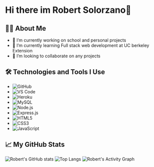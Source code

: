 # Hi there im Robert Solorzano👋

## 👨‍💻 About Me
- 🔭 I’m currently working on school and personal projects
- 🌱 I’m currently learning Full stack web development at UC berkeley Extension
- 👯 I’m looking to collaborate on any projects

## 🛠️ Technologies and Tools I Use
- ![GitHub](https://img.shields.io/badge/-GitHub-181717?style=flat-square&logo=github)
- ![VS Code](https://img.shields.io/badge/-VS%20Code-007ACC?style=flat-square&logo=visual-studio-code)
- ![Heroku](https://img.shields.io/badge/-Heroku-430098?style=flat-square&logo=heroku&logoColor=white)
- ![MySQL](https://img.shields.io/badge/-MySQL-4479A1?style=flat-square&logo=mysql&logoColor=white)
- ![Node.js](https://img.shields.io/badge/-Node.js-339933?style=flat-square&logo=nodedotjs&logoColor=white)
- ![Express.js](https://img.shields.io/badge/-Express.js-000000?style=flat-square&logo=express&logoColor=white)
- ![HTML5](https://img.shields.io/badge/-HTML5-E34F26?style=flat-square&logo=html5&logoColor=white)
- ![CSS3](https://img.shields.io/badge/-CSS3-1572B6?style=flat-square&logo=css3&logoColor=white)
- ![JavaScript](https://img.shields.io/badge/-JavaScript-F7DF1E?style=flat-square&logo=javascript&logoColor=black)


## 📈 My GitHub Stats

![Robert's GitHub stats](https://github-readme-stats.vercel.app/api?username=robertsolorzano&show_icons=true)
![Top Langs](https://github-readme-stats.vercel.app/api/top-langs/?username=robertsolorzano&layout=compact)
![Robert's Activity Graph](https://activity-graph.herokuapp.com/graph?username=robertsolorzano&bg_color=ffffff&color=000000&line=000000&point=00ff00)

